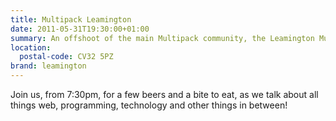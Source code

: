 ```yaml
---
title: Multipack Leamington
date: 2011-05-31T19:30:00+01:00
summary: An offshoot of the main Multipack community, the Leamington Multipack is a group of web professionals and tech enthusiasts from Leamington, Warwick and the surrounding areas.
location:
  postal-code: CV32 5PZ
brand: leamington
---
```

Join us, from 7:30pm, for a few beers and a bite to eat, as we talk about all things web, programming, technology and other things in between!
